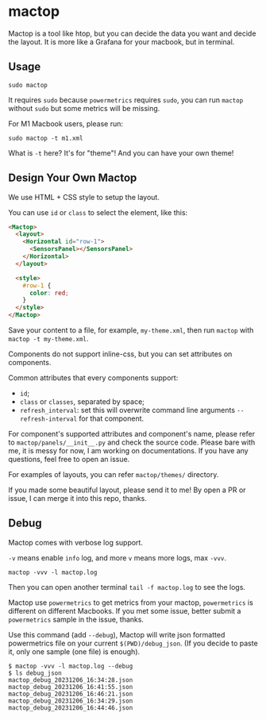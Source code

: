 # mactop

Mactop is a tool like htop, but you can decide the data you want and decide the
layout. It is more like a Grafana for your macbook, but in terminal.

## Usage

```
sudo mactop
```

It requires `sudo` because `powermetrics` requires `sudo`, you can run `mactop`
without `sudo` but some metrics will be missing.

For M1 Macbook users, please run:

```
sudo mactop -t m1.xml
```

What is `-t` here? It's for "theme"! And you can have your own theme!

## Design Your Own Mactop

We use HTML + CSS style to setup the layout.

You can use `id` or `class` to select the element, like this:

```html
<Mactop>
  <layout>
    <Horizontal id="row-1">
      <SensorsPanel></SensorsPanel>
    </Horizontal>
  </layout>

  <style>
    #row-1 {
      color: red;
    }
  </style>
</Mactop>
```

Save your content to a file, for example, `my-theme.xml`, then run `mactop` with
`mactop -t my-theme.xml`.

Components do not support inline-css, but you can set attributes on components.

Common attributes that every components support:

- `id`;
- `class` or `classes`, separated by space;
- `refresh_interval`: set this will overwrite command line arguments
  `--refresh-interval` for that component.

For component's supported attributes and component's name, please refer to
`mactop/panels/__init__.py` and check the source code. Please bare with me, it
is messy for now, I am working on documentations. If you have any questions,
feel free to open an issue.

For examples of layouts, you can refer `mactop/themes/` directory.

If you made some beautiful layout, please send it to me! By open a PR or issue,
I can merge it into this repo, thanks.

## Debug

Mactop comes with verbose log support.

`-v` means enable `info` log, and more `v` means more logs, max `-vvv`.

```shell
mactop -vvv -l mactop.log
```

Then you can open another terminal `tail -f mactop.log` to see the logs.

Mactop use `powermetrics` to get metrics from your mactop, `powermetrics` is
different on different Macbooks. If you met some issue, better submit a
`powermetrics` sample in the issue, thanks.

Use this command (add `--debug`), Mactop will write json formatted powermetrics
file on your current `$(PWD)/debug_json`. (If you decide to paste it, only one
sample (one file) is enough).

```shell
$ mactop -vvv -l mactop.log --debug
$ ls debug_json
mactop_debug_20231206_16:34:28.json  mactop_debug_20231206_16:41:55.json  mactop_debug_20231206_16:46:21.json
mactop_debug_20231206_16:34:29.json  mactop_debug_20231206_16:44:46.json
```